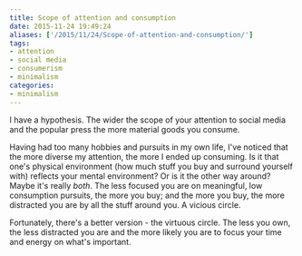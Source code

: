 ```yaml
---
title: Scope of attention and consumption
date: 2015-11-24 19:49:24
aliases: ['/2015/11/24/Scope-of-attention-and-consumption/']
tags:
- attention
- social media
- consumerism
- minimalism
categories:
- minimalism
---
```

I have a hypothesis. The wider the scope of your attention to social media and the popular press the more material goods you consume.

Having had too many hobbies and pursuits in my own life, I've noticed that the more diverse my attention, the more I ended up consuming. Is it that one's physical environment (how much stuff you buy and surround yourself with) reflects your mental environment? Or is it the other way around? Maybe it's really _both_. The less focused you are on meaningful, low consumption pursuits, the more you buy; and the more you buy, the more distracted you are by all the stuff around you. A vicious circle.

Fortunately, there's a better version - the virtuous circle. The less you own, the less distracted you are and the more likely you are to focus your time and energy on what's important.
